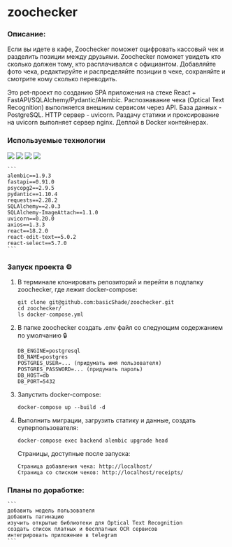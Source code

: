 # zoochecker

### Описание:
Если вы идете в кафе, Zoochecker поможет оцифровать кассовый чек и разделить позиции между друзьями. Zoochecker поможет увидеть кто сколько должен тому, кто расплачивался с официантом. Добавляйте фото чека, редактируйте и распределяйте позиции в чеке, сохраняйте и смотрите кому сколько переводить.

Это pet-проект по созданию SPA приложения на стеке React + FastAPI/SQLAlchemy/Pydantic/Alembic. Распознавание чека (Optical Text Recognition) выполняется внешним сервисом через API. База данных - PostgreSQL. HTTP сервер - uvicorn. Раздачу статики и проксирование на uvicorn выполняет сервер nginx. Деплой в Docker контейнерах.

### Используемые технологии
<img src="https://img.shields.io/badge/Python-FFD43B?style=for-the-badge&logo=python&logoColor=blue" /> <img src="https://img.shields.io/badge/Docker-2CA5E0?style=for-the-badge&logo=docker&logoColor=white" /> <img src="https://img.shields.io/badge/PostgreSQL-316192?style=for-the-badge&logo=postgresql&logoColor=white" /> <img src="https://img.shields.io/badge/React-20232A?style=for-the-badge&logo=react&logoColor=61DAFB" />

    ```
    alembic==1.9.3
    fastapi==0.91.0
    psycopg2==2.9.5
    pydantic==1.10.4
    requests==2.28.2
    SQLAlchemy==2.0.3
    SQLAlchemy-ImageAttach==1.1.0
    uvicorn==0.20.0
    axios==1.3.3
    react==18.2.0
    react-edit-text==5.0.2
    react-select==5.7.0
    ```

### Запуск проекта ⚙️
1. В терминале клонировать репозиторий и перейти в подпапку zoochecker, где лежит docker-compose:
    ```
    git clone git@github.com:basicShade/zoochecker.git
    cd zoochecker/
    ls docker-compose.yml
    ```
2. В папке zoochecker создать .env файл со следующим содержанием по умолчанию 🔒
    ```
    DB_ENGINE=postgresql
    DB_NAME=postgres
    POSTGRES_USER=... (придумать имя пользователя)
    POSTGRES_PASSWORD=... (придумать пароль)
    DB_HOST=db
    DB_PORT=5432
    ```

3. Запустить docker-compose:
    ```
    docker-compose up --build -d
    ```

4. Выполнить миграции, загрузить статику и данные, создать суперпользователя:
    ```
    docker-compose exec backend alembic upgrade head
    ```

   Страницы, доступные после запуска:
    ```
    Страница добавления чека: http://localhost/
    Страница со списком чеков: http://localhost/receipts/
    ```

### Планы по доработке:
    ```
    добавить модель пользователя
    добавить пагинацию
    изучить открытые библиотеки для Optical Text Recognition
    создать список платных и бесплатных OCR сервисов
    интегрировать приложение в telegram
    ```
